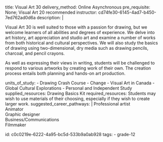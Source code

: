 title: Visual Art 30
delivery_method: Online Asynchronous
pre_requisite: None; Visual Art 20 recommended
instructor: cd74fe30-6145-4ad7-b450-7ed762ad0d6a
description: |
  <P>Visual Art 30 is well suited to those with a passion for drawing, but we welcome learners of all abilities and degrees of experience.  We delve into art history, art appreciation and studio art and examine a number of works from both historical and cultural perspectives. We will also study the basics of drawing using two-dimensional, dry media such as drawing pencils, charcoal, and pencil crayons. </p>
  
  <p>As well as expressing their views in writing, students will be challenged to respond to various artworks by creating work of their own. The creation process entails both planning and hands-on art production.   </p>
units_of_study:
  - Drawing Crash Course
  - Change
  - Visual Art in Canada
  - Global Cultural Explorations
  - Personal and Independent Study
supplied_resources: Drawing Basics Kit
required_resources: Students may wish to use materials of their choosing, especially if they wish to create larger work.
suggested_career_pathways: |
  Professional artist<br>
  Animator<br>
  Graphic designer<br>
  Business/Communications<br>
  Filmmaker</p>
id: c0c0219e-6222-4a95-bc5d-533b9a0ab928
tags:
  - grade-12
